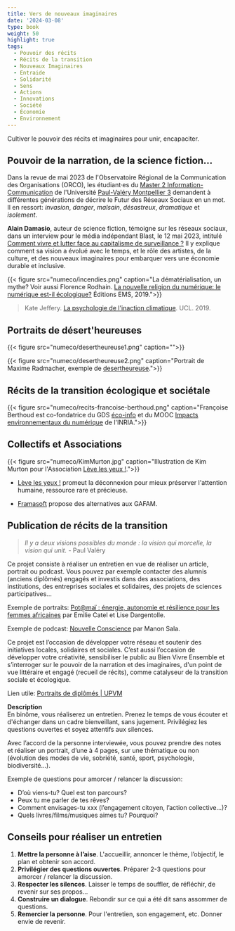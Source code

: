 ```yaml
---
title: Vers de nouveaux imaginaires
date: '2024-03-08'
type: book
weight: 50
highlight: true
tags:
  - Pouvoir des récits
  - Récits de la transition
  - Nouveaux Imaginaires
  - Entraide
  - Solidarité
  - Sens
  - Actions
  - Innovations
  - Société
  - Économie
  - Environnement
---
```


Cultiver le pouvoir des récits et imaginaires pour unir, encapaciter.

<!--more-->

## Pouvoir de la narration, de la science fiction…

Dans la revue de mai 2023 de l'Observatoire Régional de la Communication des Organisations (ORCO), les étudiant·es du [Master 2 Information-Communication](https://itic.www.univ-montp3.fr/fr/formation/masters/masters-info-com-cno-compaq-cpo) de l'Université [Paul-Valéry Montpellier 3](https://www.univ-montp3.fr/) demandent à différentes générations de décrire le Futur des Réseaux Sociaux en un mot. Il en ressort: <i>invasion</i>, <i>danger</i>, <i>malsain</i>, <i>désastreux</i>, <i>dramatique</i> et <i>isolement</i>.

<b>Alain Damasio</b>, auteur de science fiction, témoigne sur les réseaux sociaux, dans un interview pour le média indépendant Blast, le 12 mai 2023, intitulé [Comment vivre et lutter face au capitalisme de surveillance ?](https://www.blast-info.fr/emissions/2023/comment-vivre-et-lutter-face-au-capitalisme-de-surveillance-n6ikLh60SOONUvL90mXXTg) Il y explique comment sa vision a évolué avec le temps, et le rôle des artistes, de la culture, et des nouveaux imaginaires pour embarquer vers une économie durable et inclusive.

{{< figure src="numeco/incendies.png" caption="La dématérialisation, un mythe? Voir aussi Florence Rodhain. [La nouvelle religion du numérique: le numérique est-il écologique?](https://www.cairn.info/la-nouvelle-religion-du-numerique--9782376872924.htm) Éditions EMS, 2019.">}}

> Kate Jeffery. [La psychologie de l'inaction climatique](https://www.ucl.ac.uk/play/ucl-talks/ucl-minds-lunch-hour-lectures/lunch-hour-lecture-psychology-climate-inaction). UCL. 2019.

## Portraits de désert'heureuses

{{< figure src="numeco/desertheureuse1.png" caption="">}}

{{< figure src="numeco/desertheureuse2.png" caption="Portrait de Maxime Radmacher, exemple de [desertheureuse](https://desertheureuses.noblogs.org/).">}}

## Récits de la transition écologique et sociétale

{{< figure src="numeco/recits-francoise-berthoud.png" caption="Françoise Berthoud est co-fondatrice du GDS [éco-info](https://ecoinfo.cnrs.fr/le-gds-ecoinfo/) et du MOOC [Impacts environnementaux du numérique](https://www.fun-mooc.fr/fr/cours/impacts-environnementaux-du-numerique/) de l'INRIA.">}}

## Collectifs et Associations

{{< figure src="numeco/KimMurton.jpg" caption="Illustration de Kim Murton pour l'Association [Lève les yeux !](https://www.levelesyeux.com/).">}} 

- [Lève les yeux !](https://www.levelesyeux.com/) promeut la déconnexion pour mieux préserver l'attention humaine, ressource rare et précieuse.

- [Framasoft](https://framasoft.org/fr/) propose des alternatives aux GAFAM.

## Publication de récits de la transition

> <i> Il y a deux visions possibles du monde : la vision qui morcelle, la vision qui unit.</i> -  Paul Valéry

Ce projet consiste à réaliser un entretien en vue de réaliser un article, portrait ou podcast. 
Vous pouvez par exemple contacter des alumnis (anciens diplômés) engagés et investis dans des associations, des institutions, des entreprises sociales et solidaires, des projets de sciences participatives...

Exemple de portraits: [Pot@maï : énergie, autonomie et résilience pour les femmes africaines](https://www.lajauneetlarouge.com/potamai-energie-autonomie-et-resilience-pour-les-femmes-africaines/) par Emilie Catel et Lise Dargentolle.

Exemple de podcast: [Nouvelle Conscience](https://podcast.ausha.co/nouvelle-conscience) par Manon Sala.

Ce projet est l’occasion de développer votre réseau et soutenir des initiatives locales, solidaires et sociales. 
C’est aussi l’occasion de développer votre créativité, sensibiliser le public au Bien Vivre Ensemble et s’interroger sur le pouvoir de la narration et des imaginaires, d'un point de vue littéraire et engagé (recueil de récits), comme catalyseur de la transition sociale et écologique.

Lien utile: [Portraits de diplômés | UPVM](https://www.univ-montp3.fr/fr/pr%C3%A9sentation/portraits-de-dipl%C3%B4m%C3%A9s)

<b>Description</b> <br>
En binôme, vous réaliserez un entretien.
Prenez le temps de vous écouter et d'échanger dans un cadre bienveillant, sans jugement.
Privilégiez les questions ouvertes et soyez attentifs aux silences.

Avec l’accord de la personne interviewée, vous pouvez prendre des notes et réaliser un portrait, d’une à 4 pages, sur une thématique ou non (évolution des modes de vie, sobriété, santé, sport, psychologie, biodiversité…).

Exemple de questions pour amorcer / relancer la discussion: <br>
- D’où viens-tu? Quel est ton parcours?
- Peux tu me parler de tes rêves?
- Comment envisages-tu xxx (l’engagement citoyen, l’action collective...)?
- Quels livres/films/musiques aimes tu? Pourquoi?

## Conseils pour réaliser un entretien

1. <b>Mettre la personne à l’aise</b>. L'accueillir, annoncer le thème, l’objectif, le plan et obtenir son accord.
2. <b>Privilégier des questions ouvertes</b>. Préparer 2-3 questions pour amorcer / relancer la discussion.
3. <b>Respecter les silences</b>. Laisser le temps de souffler, de réfléchir, de revenir sur ses propos…
4. <b>Construire un dialogue</b>. Rebondir sur ce qui a été dit sans assommer de questions.
5. <b>Remercier la personne</b>. Pour l'entretien, son engagement, etc. Donner envie de revenir.